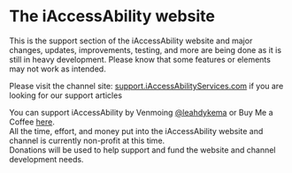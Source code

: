 <h1>The iAccessAbility website</h1>
<p>This is the support section of the iAccessAbility website and major changes, updates, improvements, testing, and more are being done as it is still in heavy development. Please know that some features or elements may not work as intended.</p>
<p>Please visit the channel site: <a href="https://support.iaccessabilityservices.com">support.iAccessAbilityServices.com</a> if you are looking for our support articles</p>
<p>You can support iAccessAbility by Venmoing <a href="https://venmo.com/u/leahdykema">&#64;leahdykema</a> or Buy Me a Coffee <a href="https://buymeacoffee.com/leahdykema">here</a>.
<br>All the time, effort, and money put into the iAccessAbility website and channel is currently non-profit at this time.
  <br>Donations will be used to help support and fund the website and channel development needs.</p>
